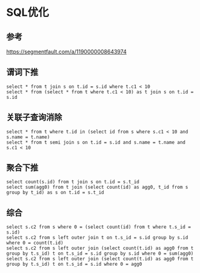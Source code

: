 # SQL优化

## 参考
https://segmentfault.com/a/1190000008643974

## 谓词下推
    select * from t join s on t.id = s.id where t.c1 < 10
    select * from (select * from t where t.c1 < 10) as t join s on t.id = s.id

## 关联子查询消除
    select * from t where t.id in (select id from s where s.c1 < 10 and s.name = t.name)
    select * from t semi join s on t.id = s.id and s.name = t.name and s.c1 < 10

## 聚合下推
    select count(s.id) from t join s on t.id = s.t_id
    select sum(agg0) from t join (select count(id) as agg0, t_id from s group by t_id) as s on t.id = s.t_id

## 综合
    select s.c2 from s where 0 = (select count(id) from t where t.s_id = s.id)
    select s.c2 from s left outer join t on t.s_id = s.id group by s.id where 0 = count(t.id)
    select s.c2 from s left outer join (select count(t.id) as agg0 from t group by t.s_id) t on t.s_id = s.id group by s.id where 0 = sum(agg0)
    select s.c2 from s left outer join (select count(t.id) as agg0 from t group by t.s_id) t on t.s_id = s.id where 0 = agg0

